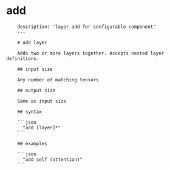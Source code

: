 # add

```text
    description: 'layer add for configurable component'
    ---

    # add layer

    Adds two or more layers together. Accepts nested layer definitions.

    ## input size

    Any number of matching tensors

    ## output size

    Same as input size

    ## syntax

    ```json
      "add [layer]*"
    ```

    ## examples

    ```json
      "add self (attention)"
    ```
```

